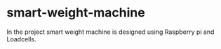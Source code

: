 # smart-weight-machine
In the project smart weight machine is designed using Raspberry pi and Loadcells.

